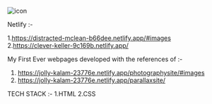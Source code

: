 ![icon](https://user-images.githubusercontent.com/44155019/132555246-8d448565-f8b5-48ad-aec9-752172414416.png)   


Netlify :-
  
  1.https://distracted-mclean-b66dee.netlify.app/#images            
  2.https://clever-keller-9c169b.netlify.app/

My First Ever webpages developed with the references of :- 
1. https://jolly-kalam-23776e.netlify.app/photographysite/#images
2. https://jolly-kalam-23776e.netlify.app/parallaxsite/
 
TECH STACK :- 
 1.HTML
 2.CSS






 
